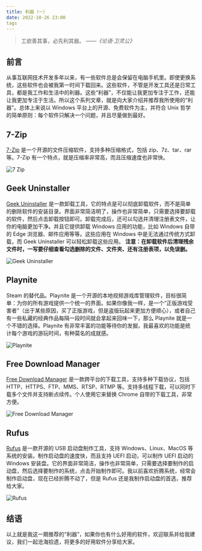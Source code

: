 ```yaml
---
title: 利器（一）
date: 2022-10-26 23:00
tags
---
```


>工欲善其事，必先利其器。
*——《论语·卫灵公》*

## 前言

从事互联网技术开发多年以来，有一些软件总是会保留在电脑手机里。即使更换系统，这些软件也会被我第一时间下载回来。这些软件，不管是开发工具还是日常工具，都是我工作和生活中的利器。这些“利器”，不仅能让我更加专注于工作，还能让我更加专注于生活。所以这个系列文章，就是向大家介绍并推荐我所使用的“利器”。总体上来说以 Windows 平台上的开源、免费软件为主，并符合 Unix 哲学的简单原则：每个软件只解决一个问题，并且尽量做到最好。

## 7-Zip

[7-Zip](https://www.7-zip.org/) 是一个开源的文件压缩软件，支持多种压缩格式，包括 zip、7z、tar、rar 等。7-Zip 有一个特点，就是压缩率非常高，而且压缩速度也非常快。

![7 Zip](/img/7-zip.png)

## Geek Uninstaller

[Geek Uninstaller](https://geekuninstaller.com/) 是一款卸载工具，它的特点是可以彻底卸载软件，而不是简单的删除软件的安装目录。界面非常简洁明了，操作也非常简单，只需要选择要卸载的软件，然后点击卸载按钮即可。卸载完成后，还可以勾选并清理注册表文件，让你的电脑更加干净。并且它提供卸载 Windows 应用的功能，比如 Windows 自带的 Edge 浏览器、邮件应用等等。这些应用在 Windows 中是无法通过传统方式卸载，而 Geek Uninstaller 可以轻松卸载这些应用。
**注意：在卸载软件后清理残余文件时，一写要仔细查看勾选删除的文件、文件夹、还有注册表项，以免误删。**

![Geek Uninstaller](/img/geek-uninstaller.png)

## Playnite

Steam 的替代品。Playnite 是一个开源的本地视频游戏库管理软件，目标很简单：为你的所有游戏提供一个统一的界面。如果你像我一样，是一个“正版游戏受害者”（出于某些原因，买了正版游戏，但是盗版玩起来更加方便顺心），或者自己有一些私藏的经典作品每隔一段时间就会拿起来回味一下，那么 Playnite 就是一个不错的选择。Playnite 有非常丰富的功能等待你的发掘，我最喜欢的功能是统计每个游戏的游玩时间，有种莫名的成就感。

![Playnite](/img/playnite.jpg)

## Free Download Manager

[Free Download Manager](https://www.freedownloadmanager.org/) 是一款跨平台的下载工具，支持多种下载协议，包括 HTTP、HTTPS、FTP、MMS、RTSP、RTMP 等。支持多线程下载，可以同时下载多个文件并支持断点续传。个人使用它来替换 Chrome 自带的下载工具，非常方便。

![Free Download Manager](/img/free-download-manager.png)

## Rufus

[Rufus](https://rufus.ie/) 是一款开源的 USB 启动盘制作工具，支持 Windows、Linux、MacOS 等系统的安装。制作启动盘的速度快，而且支持 UEFI 启动，可以制作 UEFI 启动的 Windows 安装盘。它的界面非常简洁，操作也非常简单，只需要选择要制作的启动盘，然后选择要制作的系统，点击开始制作即可。我以前喜欢折腾系统，经常会制作启动盘，现在已经折腾不动了，但是 Rufus 还是我制作启动盘的首选，推荐给大家。

![Rufus](/img/rufus.png)

## 结语

以上就是我这一期推荐的“利器”，如果你也有什么好用的软件，欢迎联系并给我建议，我们一起沧海拾遗，将更多的好用软件分享给大家。
